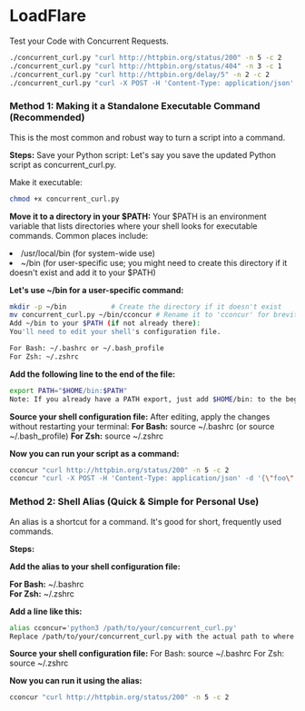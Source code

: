# LoadFlare
Test your Code with Concurrent Requests.

```Bash
./concurrent_curl.py "curl http://httpbin.org/status/200" -n 5 -c 2
./concurrent_curl.py "curl http://httpbin.org/status/404" -n 3 -c 1
./concurrent_curl.py "curl http://httpbin.org/delay/5" -n 2 -c 2
./concurrent_curl.py "curl -X POST -H 'Content-Type: application/json' -d '{\"foo\":\"bar\"}' http://httpbin.org/post" -n 1
```

<h3>Method 1: Making it a Standalone Executable Command (Recommended)</h3>

This is the most common and robust way to turn a script into a command.

**Steps:**
Save your Python script: Let's say you save the updated Python script as concurrent_curl.py.

Make it executable:


```Bash
chmod +x concurrent_curl.py
```

**Move it to a directory in your $PATH:**
Your $PATH is an environment variable that lists directories where your shell looks for executable commands. Common places include:

<li> /usr/local/bin (for system-wide use) </li>

<li> ~/bin (for user-specific use; you might need to create this directory if it doesn't exist and add it to your $PATH) </li>


**Let's use ~/bin for a user-specific command:**

```Bash
mkdir -p ~/bin           # Create the directory if it doesn't exist
mv concurrent_curl.py ~/bin/cconcur # Rename it to 'cconcur' for brevity
Add ~/bin to your $PATH (if not already there):
You'll need to edit your shell's configuration file.

For Bash: ~/.bashrc or ~/.bash_profile
For Zsh: ~/.zshrc
```

**Add the following line to the end of the file:**

```Bash
export PATH="$HOME/bin:$PATH"
Note: If you already have a PATH export, just add $HOME/bin: to the beginning.
```

**Source your shell configuration file:**
After editing, apply the changes without restarting your terminal:
**For Bash:** source ~/.bashrc (or source ~/.bash_profile)
**For Zsh:** source ~/.zshrc

**Now you can run your script as a command:**

```Bash
cconcur "curl http://httpbin.org/status/200" -n 5 -c 2
cconcur "curl -X POST -H 'Content-Type: application/json' -d '{\"foo\":\"bar\"}' http://httpbin.org/post" -n 1
```

### Method 2: Shell Alias (Quick & Simple for Personal Use)

An alias is a shortcut for a command. It's good for short, frequently used commands.

**Steps:**

**Add the alias to your shell configuration file:**

**For Bash:** ~/.bashrc <br/>
**For Zsh:** ~/.zshrc

**Add a line like this:**

```Bash
alias cconcur='python3 /path/to/your/concurrent_curl.py'
Replace /path/to/your/concurrent_curl.py with the actual path to where you saved your Python script.
```

**Source your shell configuration file:**
For Bash: source ~/.bashrc
For Zsh: source ~/.zshrc

**Now you can run it using the alias:**

```Bash
cconcur "curl http://httpbin.org/status/200" -n 5 -c 2
```


